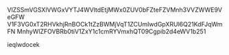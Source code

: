 VlZSSmVGSXlVWGxVYTJ4WVltdEtjMWx0ZUV0bFZteFZVMnh3VVZWWE9VeGFW
V1F3VG0xT2RHVkhjRnBOCk1tZzBWMjVqT1ZCUmIwdGpXRUl6Q21KdFJqWmFN
MnhyWlZFOVBRb0tiV1ZxY1c1cmRYVmxhQT09Cgpib2d4eWV1b251

ieqlwdocek